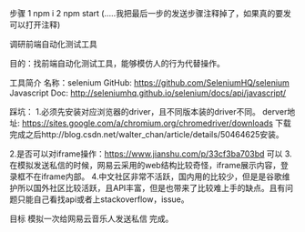 
步骤
1 npm i
2 npm start  (.....我把最后一步的发送步骤注释掉了，如果真的要发可以打开注释)

调研前端自动化测试工具

目的：找前端自动化测试工具，能够模仿人的行为代替操作。

工具简介
名称：selenium
GitHub: https://github.com/SeleniumHQ/selenium
Javascript Doc: http://seleniumhq.github.io/selenium/docs/api/javascript/

踩坑：
1.必须先安装对应浏览器的driver，且不同版本装的driver不同。
   derver地址: https://sites.google.com/a/chromium.org/chromedriver/downloads 
   下载完成之后http://blog.csdn.net/walter_chan/article/details/50464625安装。

2.是否可以对iframe操作：https://www.jianshu.com/p/33cf3ba703bd  可以
3.在模拟发送私信的时候，网易云采用的web结构比较奇怪，iframe展示内容，登录框不在iframe内部。
4.中文社区非常不活跃，国内用的比较少，但是是谷歌维护所以国外社区比较活跃，且API丰富，但是也带来了比较难上手的缺点。且有问题只能自己看找api或者上stackoverflow，issue。

目标
模拟一次给网易云音乐人发送私信  完成。 